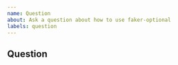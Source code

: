 ```yaml
---
name: Question
about: Ask a question about how to use faker-optional
labels: question
---
```


<!--
* [ ] I added a descriptive title to this issue.
* [ ] I have searched (google, github) for similar issues and couldn't find
    anything.
* [ ] I have read and followed [the docs](https://lyz-code.github.io/faker-optional)
    and couldn't find an answer.
-->

## Question
